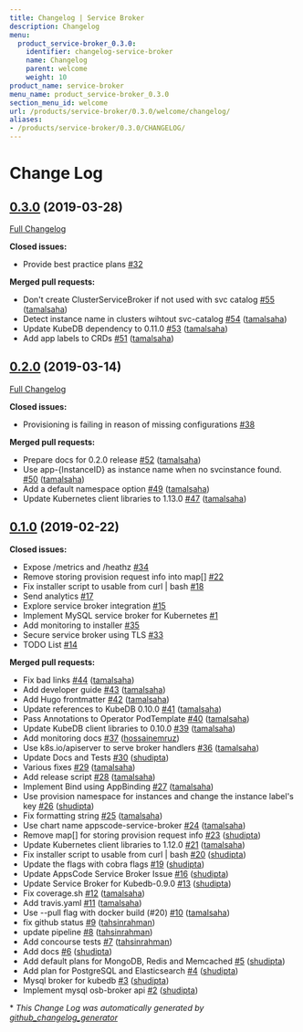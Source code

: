 ```yaml
---
title: Changelog | Service Broker
description: Changelog
menu:
  product_service-broker_0.3.0:
    identifier: changelog-service-broker
    name: Changelog
    parent: welcome
    weight: 10
product_name: service-broker
menu_name: product_service-broker_0.3.0
section_menu_id: welcome
url: /products/service-broker/0.3.0/welcome/changelog/
aliases:
- /products/service-broker/0.3.0/CHANGELOG/
---
```


# Change Log

## [0.3.0](https://github.com/appscode/service-broker/tree/0.3.0) (2019-03-28)
[Full Changelog](https://github.com/appscode/service-broker/compare/0.2.0...0.3.0)

**Closed issues:**

- Provide best practice plans [\#32](https://github.com/appscode/service-broker/issues/32)

**Merged pull requests:**

- Don't create ClusterServiceBroker if not used with svc catalog [\#55](https://github.com/appscode/service-broker/pull/55) ([tamalsaha](https://github.com/tamalsaha))
- Detect instance name in clusters wihtout svc-catalog [\#54](https://github.com/appscode/service-broker/pull/54) ([tamalsaha](https://github.com/tamalsaha))
- Update KubeDB dependency to 0.11.0 [\#53](https://github.com/appscode/service-broker/pull/53) ([tamalsaha](https://github.com/tamalsaha))
- Add app labels to CRDs [\#51](https://github.com/appscode/service-broker/pull/51) ([tamalsaha](https://github.com/tamalsaha))

## [0.2.0](https://github.com/appscode/service-broker/tree/0.2.0) (2019-03-14)
[Full Changelog](https://github.com/appscode/service-broker/compare/0.1.0...0.2.0)

**Closed issues:**

- Provisioning is failing in reason of missing configurations [\#38](https://github.com/appscode/service-broker/issues/38)

**Merged pull requests:**

- Prepare docs for 0.2.0 release [\#52](https://github.com/appscode/service-broker/pull/52) ([tamalsaha](https://github.com/tamalsaha))
- Use app-{InstanceID} as instance name when no svcinstance found. [\#50](https://github.com/appscode/service-broker/pull/50) ([tamalsaha](https://github.com/tamalsaha))
- Add a default namespace option [\#49](https://github.com/appscode/service-broker/pull/49) ([tamalsaha](https://github.com/tamalsaha))
- Update Kubernetes client libraries to 1.13.0 [\#47](https://github.com/appscode/service-broker/pull/47) ([tamalsaha](https://github.com/tamalsaha))

## [0.1.0](https://github.com/appscode/service-broker/tree/0.1.0) (2019-02-22)
**Closed issues:**

- Expose /metrics and /heathz [\#34](https://github.com/appscode/service-broker/issues/34)
- Remove storing provision request info into map\[\] [\#22](https://github.com/appscode/service-broker/issues/22)
- Fix installer script to usable from curl | bash [\#18](https://github.com/appscode/service-broker/issues/18)
- Send analytics [\#17](https://github.com/appscode/service-broker/issues/17)
- Explore service broker integration [\#15](https://github.com/appscode/service-broker/issues/15)
- Implement MySQL service broker for Kubernetes [\#1](https://github.com/appscode/service-broker/issues/1)
- Add monitoring to installer [\#35](https://github.com/appscode/service-broker/issues/35)
- Secure service broker using TLS [\#33](https://github.com/appscode/service-broker/issues/33)
- TODO List [\#14](https://github.com/appscode/service-broker/issues/14)

**Merged pull requests:**

- Fix bad links [\#44](https://github.com/appscode/service-broker/pull/44) ([tamalsaha](https://github.com/tamalsaha))
- Add developer guide [\#43](https://github.com/appscode/service-broker/pull/43) ([tamalsaha](https://github.com/tamalsaha))
- Add Hugo frontmatter [\#42](https://github.com/appscode/service-broker/pull/42) ([tamalsaha](https://github.com/tamalsaha))
- Update references to KubeDB 0.10.0 [\#41](https://github.com/appscode/service-broker/pull/41) ([tamalsaha](https://github.com/tamalsaha))
- Pass Annotations to Operator PodTemplate [\#40](https://github.com/appscode/service-broker/pull/40) ([tamalsaha](https://github.com/tamalsaha))
- Update KubeDB client libraries to 0.10.0 [\#39](https://github.com/appscode/service-broker/pull/39) ([tamalsaha](https://github.com/tamalsaha))
- Add monitoring docs [\#37](https://github.com/appscode/service-broker/pull/37) ([hossainemruz](https://github.com/hossainemruz))
- Use k8s.io/apiserver to serve broker handlers [\#36](https://github.com/appscode/service-broker/pull/36) ([tamalsaha](https://github.com/tamalsaha))
- Update Docs and Tests [\#30](https://github.com/appscode/service-broker/pull/30) ([shudipta](https://github.com/shudipta))
- Various fixes [\#29](https://github.com/appscode/service-broker/pull/29) ([tamalsaha](https://github.com/tamalsaha))
- Add release script [\#28](https://github.com/appscode/service-broker/pull/28) ([tamalsaha](https://github.com/tamalsaha))
- Implement Bind using AppBinding [\#27](https://github.com/appscode/service-broker/pull/27) ([tamalsaha](https://github.com/tamalsaha))
- Use provision namespace for instances and change the instance label's key [\#26](https://github.com/appscode/service-broker/pull/26) ([shudipta](https://github.com/shudipta))
- Fix formatting string [\#25](https://github.com/appscode/service-broker/pull/25) ([tamalsaha](https://github.com/tamalsaha))
- Use chart name appscode-service-broker [\#24](https://github.com/appscode/service-broker/pull/24) ([tamalsaha](https://github.com/tamalsaha))
- Remove map\[\] for storing provision request info [\#23](https://github.com/appscode/service-broker/pull/23) ([shudipta](https://github.com/shudipta))
- Update Kubernetes client libraries to 1.12.0 [\#21](https://github.com/appscode/service-broker/pull/21) ([tamalsaha](https://github.com/tamalsaha))
- Fix installer script to usable from curl | bash [\#20](https://github.com/appscode/service-broker/pull/20) ([shudipta](https://github.com/shudipta))
- Update the flags with cobra flags [\#19](https://github.com/appscode/service-broker/pull/19) ([shudipta](https://github.com/shudipta))
- Update AppsCode Service Broker Issue [\#16](https://github.com/appscode/service-broker/pull/16) ([shudipta](https://github.com/shudipta))
- Update Service Broker for Kubedb-0.9.0 [\#13](https://github.com/appscode/service-broker/pull/13) ([shudipta](https://github.com/shudipta))
- Fix coverage.sh [\#12](https://github.com/appscode/service-broker/pull/12) ([tamalsaha](https://github.com/tamalsaha))
- Add travis.yaml [\#11](https://github.com/appscode/service-broker/pull/11) ([tamalsaha](https://github.com/tamalsaha))
- Use --pull flag with docker build \(\#20\) [\#10](https://github.com/appscode/service-broker/pull/10) ([tamalsaha](https://github.com/tamalsaha))
- fix github status [\#9](https://github.com/appscode/service-broker/pull/9) ([tahsinrahman](https://github.com/tahsinrahman))
- update pipeline [\#8](https://github.com/appscode/service-broker/pull/8) ([tahsinrahman](https://github.com/tahsinrahman))
- Add concourse tests [\#7](https://github.com/appscode/service-broker/pull/7) ([tahsinrahman](https://github.com/tahsinrahman))
- Add docs [\#6](https://github.com/appscode/service-broker/pull/6) ([shudipta](https://github.com/shudipta))
- Add default plans for MongoDB, Redis and Memcached [\#5](https://github.com/appscode/service-broker/pull/5) ([shudipta](https://github.com/shudipta))
- Add plan for PostgreSQL and Elasticsearch [\#4](https://github.com/appscode/service-broker/pull/4) ([shudipta](https://github.com/shudipta))
- Mysql broker for kubedb [\#3](https://github.com/appscode/service-broker/pull/3) ([shudipta](https://github.com/shudipta))
- Implement mysql osb-broker api [\#2](https://github.com/appscode/service-broker/pull/2) ([shudipta](https://github.com/shudipta))



\* *This Change Log was automatically generated by [github_changelog_generator](https://github.com/skywinder/Github-Changelog-Generator)*